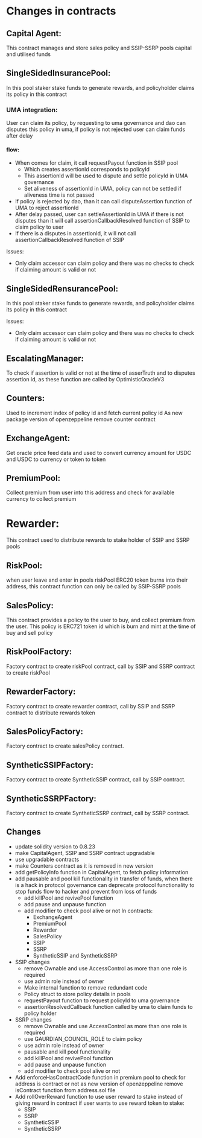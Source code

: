 # Changes in contracts 

## Capital Agent: 
This contract manages and store sales policy and SSIP-SSRP pools capital and utilised funds

## SingleSidedInsurancePool: 
In this pool staker stake funds to generate rewards, and policyholder claims its policy in this contract 

### UMA integration: 
User can claim its policy, by requesting to uma governance and dao can disputes this policy in uma, if policy is not rejected user can claim funds after delay 

#### flow:
- When comes for claim, it call requestPayout function in SSIP pool
    - Which creates assertionId corresponds to policyId
    - This assertionId will be used to dispute and settle policyId in UMA governance 
    - Set aliveness of assertionId in UMA, policy can not be settled if aliveness time is not passed 
- If policy is rejected by dao, than it can call disputeAssertion function of UMA to reject assertionId 
- After delay passed, user can settleAssertionId in UMA if there is not disputes than it will call assertionCallbackResolved function of SSIP to claim policy to user
- If there is a disputes in assertionId, it will not call assertionCallbackResolved function of SSIP

Issues: 
- Only claim accessor can claim policy and there was no checks to check if claiming amount is valid or not 

## SingleSidedRensurancePool: 
In this pool staker stake funds to generate rewards, and policyholder claims its policy in this contract 

Issues: 
- Only claim accessor can claim policy and there was no checks to check if claiming amount is valid or not 

## EscalatingManager: 
To check if assertion is valid or not at the time of asserTruth and to disputes assertion id, as these function are called by OptimisticOracleV3 

## Counters:
Used to increment index of policy id and fetch current policy id
As new package version of openzeppeline remove counter contract

## ExchangeAgent: 
Get oracle price feed data and used to convert currency amount for USDC and USDC to currency or token to token 

## PremiumPool: 
Collect premium from user into this address and check for available currency to collect premium

# Rewarder: 
This contract used to distribute rewards to stake holder of SSIP and SSRP pools 

## RiskPool:
when user leave and enter in pools riskPool ERC20 token burns into their address, this contract function can only be called by SSIP-SSRP pools

## SalesPolicy:
This contract provides a policy to the user to buy, and collect premium from the user. This policy is ERC721 token id which is burn and mint at the time of buy and sell policy 

## RiskPoolFactory:
Factory contract to create riskPool contract, call by SSIP and SSRP contract to create riskPool

## RewarderFactory:
Factory contract to create rewarder contract, call by SSIP and SSRP contract to distribute rewards token 

## SalesPolicyFactory:
Factory contract to create salesPolicy contract.

## SyntheticSSIPFactory:
Factory contract to create SyntheticSSIP contract, call by SSIP contract.

## SyntheticSSRPFactory:
Factory contract to create SyntheticSSRP contract, call by SSRP contract.


## Changes 

- update solidity version to 0.8.23
- make CapitalAgent, SSIP and SSRP contract upgradable
- use upgradable contracts
- make Counters contract as it is removed in new version
- add getPolicyInfo function in CapitalAgent, to fetch policy information
- add pausable and pool kill functionality in transfer of funds, when there is a hack in protocol governance can deprecate protocol functionality to stop funds flow to hacker and prevent from loss of funds  
    - add killPool and revivePool function
    - add pause and unpause function
    - add modifier to check pool alive or not
    In contracts: 
        - ExchangeAgent
        - PremiumPool
        - Rewarder
        - SalesPolicy
        - SSIP
        - SSRP
        - SyntheticSSIP and SyntheticSSRP
- SSIP changes
    - remove Ownable and use AccessControl as more than one role is required 
    - use admin role instead of owner
    - Make internal function to remove redundant code 
    - Policy struct to store policy details in pools 
    - requestPayout function to request policyId to uma governance 
    - assertionResolvedCallback function called by uma to claim funds to policy holder
- SSRP changes
    - remove Ownable and use AccessControl as more than one role is required 
    - use GAURDIAN_COUNCIL_ROLE to claim policy
    - use admin role instead of owner
    - pausable and kill pool functionality
    - add killPool and revivePool function
    - add pause and unpause function
    - add modifier to check pool alive or not
- Add enforceHasContractCode function in premium pool to check for address is contract or not as new version of openzeppeline remove isContract function from address.sol file 
- Add rollOverReward function to use user reward to stake instead of giving reward in contract if user wants to use reward token to stake: 
    - SSIP
    - SSRP 
    - SyntheticSSIP
    - SyntheticSSRP

